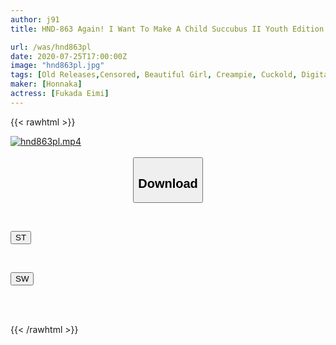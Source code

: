 ```yaml
---
author: j91
title: HND-863 Again! I Want To Make A Child Succubus II Youth Edition "I Don't Want Sperm Anymore!" !! Stopping Time And Sleeping A Man From A Woman In The Human World Is Strong ● Erection / Continuous Ejaculation! !! Eimi Fukada

url: /was/hnd863pl
date: 2020-07-25T17:00:00Z
image: "hnd863pl.jpg"
tags: [Old Releases,Censored, Beautiful Girl, Creampie, Cuckold, Digital Mosaic, Slut, Solowork, Time Stop]
maker: [Honnaka]
actress: [Fukada Eimi]
---
```



{{< rawhtml >}}

<div class="video" data-videoid="VPdke1ev2PHY2R">
    <a href="javascript:;">
        <img src="/was/hnd863pl/hnd863pl.jpg" width="WIDTH" height="HEIGHT" alt="hnd863pl.mp4" loading="lazy">
    </a>
</div>

<script type="text/javascript" src="https://j91.asia/asset/on-demand-st.js"></script>

<br>
  <link rel="stylesheet" href="https://j91.asia/asset/bs5.css">
  
  <center>
  <button class="btn btn-primary" type="button" data-bs-toggle="collapse" data-bs-target=".multi-collapse" aria-expanded="false" aria-controls="multiCollapseExample1 multiCollapseExample2"><h2>Download</h2></button></center>
</p>
<div class="row">
  <div class="col">
    <div class="collapse multi-collapse" id="multiCollapseExample1">
      <div class="card card-body">
	      	      <br>
<div class="buttons">  
<p><a href="https://streamtape.to/v/VPdke1ev2PHY2R" target="_blank"><button class="btn-hover color-3"><i class="fa fa-download"></i> ST</button></a></p></div>
    </div>
  </div>
</div>
  <div class="col">
    <div class="collapse multi-collapse" id="multiCollapseExample2">
      <div class="card card-body">
	      <br>
<div class="buttons">
<p><a href="https://cdnwish.com/uxs4j1skkegf" target="_blank"><button class="btn-hover color-2"><i class="fa fa-download"></i> SW</button></a></p></div>
<br><br>
      </div>
    </div>
  </div>
</div>

{{< /rawhtml >}}